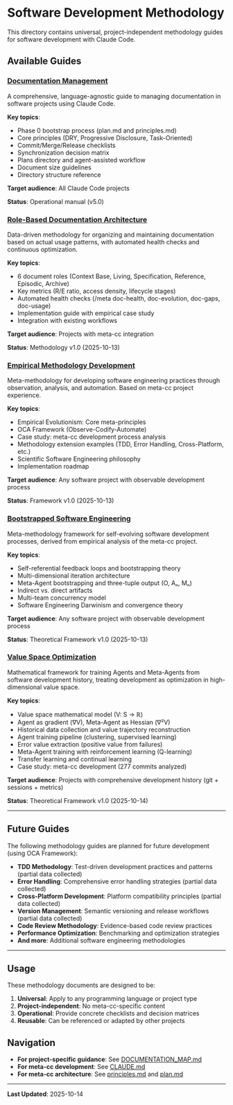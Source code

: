 # Software Development Methodology

This directory contains universal, project-independent methodology guides for software development with Claude Code.

## Available Guides

### [Documentation Management](documentation-management.md)
A comprehensive, language-agnostic guide to managing documentation in software projects using Claude Code.

**Key topics**:
- Phase 0 bootstrap process (plan.md and principles.md)
- Core principles (DRY, Progressive Disclosure, Task-Oriented)
- Commit/Merge/Release checklists
- Synchronization decision matrix
- Plans directory and agent-assisted workflow
- Document size guidelines
- Directory structure reference

**Target audience**: All Claude Code projects

**Status**: Operational manual (v5.0)

### [Role-Based Documentation Architecture](role-based-documentation.md)
Data-driven methodology for organizing and maintaining documentation based on actual usage patterns, with automated health checks and continuous optimization.

**Key topics**:
- 6 document roles (Context Base, Living, Specification, Reference, Episodic, Archive)
- Key metrics (R/E ratio, access density, lifecycle stages)
- Automated health checks (/meta doc-health, doc-evolution, doc-gaps, doc-usage)
- Implementation guide with empirical case study
- Integration with existing workflows

**Target audience**: Projects with meta-cc integration

**Status**: Methodology v1.0 (2025-10-13)

### [Empirical Methodology Development](empirical-methodology-development.md)
Meta-methodology for developing software engineering practices through observation, analysis, and automation. Based on meta-cc project experience.

**Key topics**:
- Empirical Evolutionism: Core meta-principles
- OCA Framework (Observe-Codify-Automate)
- Case study: meta-cc development process analysis
- Methodology extension examples (TDD, Error Handling, Cross-Platform, etc.)
- Scientific Software Engineering philosophy
- Implementation roadmap

**Target audience**: Any software project with observable development process

**Status**: Framework v1.0 (2025-10-13)

### [Bootstrapped Software Engineering](bootstrapped-software-engineering.md)
Meta-methodology framework for self-evolving software development processes, derived from empirical analysis of the meta-cc project.

**Key topics**:
- Self-referential feedback loops and bootstrapping theory
- Multi-dimensional iteration architecture
- Meta-Agent bootstrapping and three-tuple output (O, Aₙ, Mₙ)
- Indirect vs. direct artifacts
- Multi-team concurrency model
- Software Engineering Darwinism and convergence theory

**Target audience**: Any software project with observable development process

**Status**: Theoretical Framework v1.0 (2025-10-13)

### [Value Space Optimization](value-space-optimization.md)
Mathematical framework for training Agents and Meta-Agents from software development history, treating development as optimization in high-dimensional value space.

**Key topics**:
- Value space mathematical model (V: S → ℝ)
- Agent as gradient (∇V), Meta-Agent as Hessian (∇²V)
- Historical data collection and value trajectory reconstruction
- Agent training pipeline (clustering, supervised learning)
- Error value extraction (positive value from failures)
- Meta-Agent training with reinforcement learning (Q-learning)
- Transfer learning and continual learning
- Case study: meta-cc development (277 commits analyzed)

**Target audience**: Projects with comprehensive development history (git + sessions + metrics)

**Status**: Theoretical Framework v1.0 (2025-10-14)

---

## Future Guides

The following methodology guides are planned for future development (using OCA Framework):

- **TDD Methodology**: Test-driven development practices and patterns (partial data collected)
- **Error Handling**: Comprehensive error handling strategies (partial data collected)
- **Cross-Platform Development**: Platform compatibility principles (partial data collected)
- **Version Management**: Semantic versioning and release workflows (partial data collected)
- **Code Review Methodology**: Evidence-based code review practices
- **Performance Optimization**: Benchmarking and optimization strategies
- **And more**: Additional software engineering methodologies

---

## Usage

These methodology documents are designed to be:

1. **Universal**: Apply to any programming language or project type
2. **Project-independent**: No meta-cc-specific content
3. **Operational**: Provide concrete checklists and decision matrices
4. **Reusable**: Can be referenced or adapted by other projects

## Navigation

- **For project-specific guidance**: See [DOCUMENTATION_MAP.md](../DOCUMENTATION_MAP.md)
- **For meta-cc development**: See [CLAUDE.md](../../CLAUDE.md)
- **For meta-cc architecture**: See [principles.md](../principles.md) and [plan.md](../plan.md)

---

**Last Updated**: 2025-10-14
